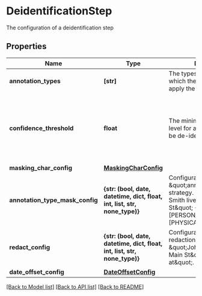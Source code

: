 # DeidentificationStep

The configuration of a deidentification step

## Properties
Name | Type | Description | Notes
------------ | ------------- | ------------- | -------------
**annotation_types** | **[str]** | The types of annotations to which the de-identifer should apply the selected strategy | 
**confidence_threshold** | **float** | The minimum confidence level for a given annotation to be de-identified | [optional]  if omitted the server will use the default value of 0
**masking_char_config** | [**MaskingCharConfig**](MaskingCharConfig.md) |  | [optional] 
**annotation_type_mask_config** | **{str: (bool, date, datetime, dict, float, int, list, str, none_type)}** | Configuration for the \&quot;annotation type\&quot; strategy. E.g. \&quot;John Smith lives at 123 Main St\&quot; -&gt; \&quot;[PERSON_NAME] lives at [PHYSICAL_ADDRESS]\&quot;. | [optional] 
**redact_config** | **{str: (bool, date, datetime, dict, float, int, list, str, none_type)}** | Configuration for the redaction strategy. E.g. \&quot;John Smith lives at 123 Main St\&quot; -&gt; \&quot;lives at\&quot;. | [optional] 
**date_offset_config** | [**DateOffsetConfig**](DateOffsetConfig.md) |  | [optional] 

[[Back to Model list]](../README.md#documentation-for-models) [[Back to API list]](../README.md#documentation-for-api-endpoints) [[Back to README]](../README.md)



